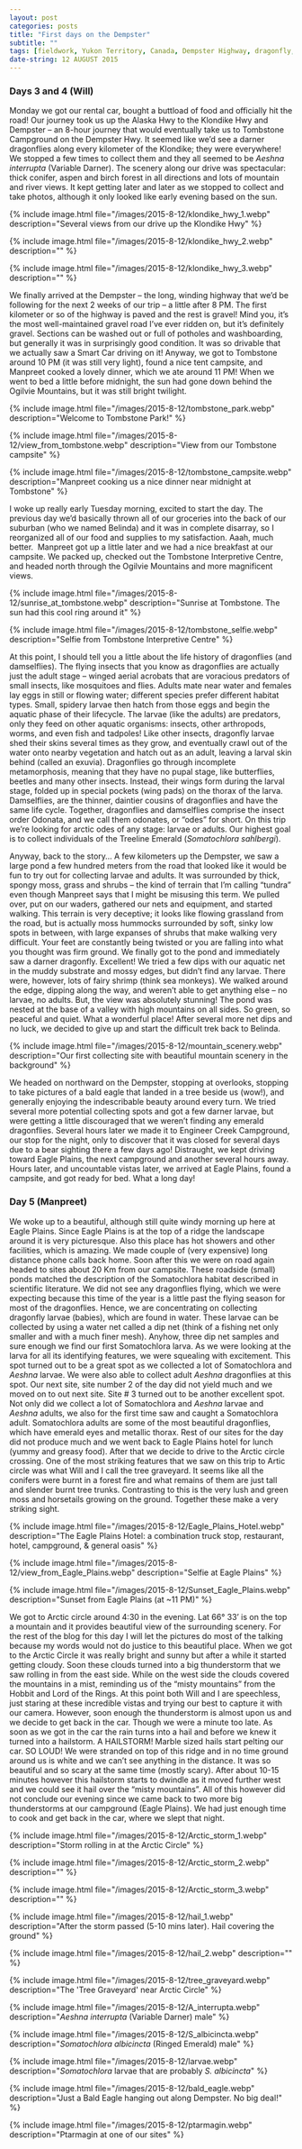```yaml
---
layout: post
categories: posts
title: "First days on the Dempster"
subtitle: ""
tags: [fieldwork, Yukon Territory, Canada, Dempster Highway, dragonfly, Arctic Circle, research, phylogenetics]
date-string: 12 AUGUST 2015
---
```


### Days 3 and 4 (Will)

Monday we got our rental car, bought a buttload of food and officially hit the road! Our journey took us up the Alaska Hwy to the Klondike Hwy and Dempster – an 8-hour journey that would eventually take us to Tombstone Campground on the Dempster Hwy. It seemed like we’d see a darner dragonflies along every kilometer of the Klondike; they were everywhere! We stopped a few times to collect them and they all seemed to be *Aeshna interrupta* (Variable Darner). The scenery along our drive was spectacular: thick conifer, aspen and birch forest in all directions and lots of mountain and river views. It kept getting later and later as we stopped to collect and take photos, although it only looked like early evening based on the sun. 

{% include image.html file="/images/2015-8-12/klondike_hwy_1.webp" description="Several views from our drive up the Klondike Hwy" %}

{% include image.html file="/images/2015-8-12/klondike_hwy_2.webp" description="" %}

{% include image.html file="/images/2015-8-12/klondike_hwy_3.webp" description="" %}

We finally arrived at the Dempster – the long, winding highway that we’d be following for the next 2 weeks of our trip – a little after 8 PM. The first kilometer or so of the highway is paved and the rest is gravel! Mind you, it’s the most well-maintained gravel road I’ve ever ridden on, but it’s definitely gravel. Sections can be washed out or full of potholes and washboarding, but generally it was in surprisingly good condition. It was so drivable that we actually saw a Smart Car driving on it! Anyway, we got to Tombstone around 10 PM (it was still very light), found a nice tent campsite, and Manpreet cooked a lovely dinner, which we ate around 11 PM! When we went to bed a little before midnight, the sun had gone down behind the Ogilvie Mountains, but it was still bright twilight.

{% include image.html file="/images/2015-8-12/tombstone_park.webp" description="Welcome to Tombstone Park!" %}

{% include image.html file="/images/2015-8-12/view_from_tombstone.webp" description="View from our Tombstone campsite" %}

{% include image.html file="/images/2015-8-12/tombstone_campsite.webp" description="Manpreet cooking us a nice dinner near midnight at Tombstone" %}

I woke up really early Tuesday morning, excited to start the day. The previous day we’d basically thrown all of our groceries into the back of our suburban (who we named Belinda) and it was in complete disarray, so I reorganized all of our food and supplies to my satisfaction. Aaah, much better.  Manpreet got up a little later and we had a nice breakfast at our campsite. We packed up, checked out the Tombstone Interpretive Centre, and headed north through the Ogilvie Mountains and more magnificent views.

{% include image.html file="/images/2015-8-12/sunrise_at_tombstone.webp" description="Sunrise at Tombstone. The sun had this cool ring around it" %}

{% include image.html file="/images/2015-8-12/tombstone_selfie.webp" description="Selfie from Tombstone Interpretive Centre" %}

At this point, I should tell you a little about the life history of dragonflies (and damselflies). The flying insects that you know as dragonflies are actually just the adult stage – winged aerial acrobats that are voracious predators of small insects, like mosquitoes and flies. Adults mate near water and females lay eggs in still or flowing water; different species prefer different habitat types. Small, spidery larvae then hatch from those eggs and begin the aquatic phase of their lifecycle. The larvae (like the adults) are predators, only they feed on other aquatic organisms: insects, other arthropods, worms, and even fish and tadpoles! Like other insects, dragonfly larvae shed their skins several times as they grow, and eventually crawl out of the water onto nearby vegetation and hatch out as an adult, leaving a larval skin behind (called an exuvia). Dragonflies go through incomplete metamorphosis, meaning that they have no pupal stage, like butterflies, beetles and many other insects. Instead, their wings form during the larval stage, folded up in special pockets (wing pads) on the thorax of the larva. Damselflies, are the thinner, daintier cousins of dragonflies and have the same life cycle. Together, dragonflies and damselflies comprise the insect order Odonata, and we call them odonates, or “odes” for short. On this trip we’re looking for arctic odes of any stage: larvae or adults. Our highest goal is to collect individuals of the Treeline Emerald (*Somatochlora sahlbergi*).

Anyway, back to the story… A few kilometers up the Dempster, we saw a large pond a few hundred meters from the road that looked like it would be fun to try out for collecting larvae and adults. It was surrounded by thick, spongy moss, grass and shrubs – the kind of terrain that I’m calling “tundra” even though Manpreet says that I might be misusing this term. We pulled over, put on our waders, gathered our nets and equipment, and started walking. This terrain is very deceptive; it looks like flowing grassland from the road, but is actually moss hummocks surrounded by soft, sinky low spots in between, with large expanses of shrubs that make walking very difficult. Your feet are constantly being twisted or you are falling into what you thought was firm ground. We finally got to the pond and immediately saw a darner dragonfly. Excellent! We tried a few dips with our aquatic net in the muddy substrate and mossy edges, but didn’t find any larvae. There were, however, lots of fairy shrimp (think sea monkeys). We walked around the edge, dipping along the way, and weren’t able to get anything else – no larvae, no adults. But, the view was absolutely stunning! The pond was nested at the base of a valley with high mountains on all sides. So green, so peaceful and quiet. What a wonderful place! After several more net dips and no luck, we decided to give up and start the difficult trek back to Belinda.

{% include image.html file="/images/2015-8-12/mountain_scenery.webp" description="Our first collecting site with beautiful mountain scenery in the background" %}

We headed on northward on the Dempster, stopping at overlooks, stopping to take pictures of a bald eagle that landed in a tree beside us (wow!), and generally enjoying the indescribable beauty around every turn. We tried several more potential collecting spots and got a few darner larvae, but were getting a little discouraged that we weren’t finding any emerald dragonflies. Several hours later we made it to Engineer Creek Campground, our stop for the night, only to discover that it was closed for several days due to a bear sighting there a few days ago! Distraught, we kept driving toward Eagle Plains, the next campground and another several hours away. Hours later, and uncountable vistas later, we arrived at Eagle Plains, found a campsite, and got ready for bed. What a long day!

### Day 5 (Manpreet)

We woke up to a beautiful, although still quite windy morning up here at Eagle Plains. Since Eagle Plains is at the top of a ridge the landscape around it is very picturesque. Also this place has hot showers and other facilities, which is amazing. We made couple of (very expensive) long distance phone calls back home. Soon after this we were on road again headed to sites about 20 Km from our campsite. These roadside (small) ponds matched the description of the Somatochlora habitat described in scientific literature. We did not see any dragonflies flying, which we were expecting because this time of the year is a little past the flying season for most of the dragonflies. Hence, we are concentrating on collecting dragonfly larvae (babies), which are found in water. These larvae can be collected by using a water net called a dip net (think of a fishing net only smaller and with a much finer mesh). Anyhow, three dip net samples and sure enough we find our first Somatochlora larva. As we were looking at the larva for all its identifying features, we were squealing with excitement. This spot turned out to be a great spot as we collected a lot of Somatochlora and *Aeshna* larvae. We were also able to collect adult *Aeshna* dragonflies at this spot. Our next site, site number 2 of the day did not yield much and we moved on to out next site. Site # 3 turned out to be another excellent spot. Not only did we collect a lot of Somatochlora and *Aeshna* larvae and *Aeshna* adults, we also for the first time saw and caught a Somatochlora adult. Somatochlora adults are some of the most beautiful dragonflies, which have emerald eyes and metallic thorax. Rest of our sites for the day did not produce much and we went back to Eagle Plains hotel for lunch (yummy and greasy food). After that we decide to drive to the Arctic circle crossing. One of the most striking features that we saw on this trip to Artic circle was what Will and I call the tree graveyard. It seems like all the conifers were burnt in a forest fire and what remains of them are just tall and slender burnt tree trunks. Contrasting to this is the very lush and green moss and horsetails growing on the ground. Together these make a very striking sight.

{% include image.html file="/images/2015-8-12/Eagle_Plains_Hotel.webp" description="The Eagle Plains Hotel: a combination truck stop, restaurant, hotel, campground, & general oasis" %}

{% include image.html file="/images/2015-8-12/view_from_Eagle_Plains.webp" description="Selfie at Eagle Plains" %}

{% include image.html file="/images/2015-8-12/Sunset_Eagle_Plains.webp" description="Sunset from Eagle Plains (at ~11 PM)" %}

We got to Arctic circle around 4:30 in the evening. Lat 66° 33’ is on the top a mountain and it provides beautiful view of the surrounding scenery. For the rest of the blog for this day I will let the pictures do most of the talking because my words would not do justice to this beautiful place. When we got to the Arctic Circle it was really bright and sunny but after a while it started getting cloudy. Soon these clouds turned into a big thunderstorm that we saw rolling in from the east side. While on the west side the clouds covered the mountains in a mist, reminding us of the “misty mountains” from the Hobbit and Lord of the Rings. At this point both Will and I are speechless, just staring at these incredible vistas and trying our best to capture it with our camera. However, soon enough the thunderstorm is almost upon us and we decide to get back in the car. Though we were a minute too late. As soon as we got in the car the rain turns into a hail and before we knew it turned into a hailstorm. A HAILSTORM! Marble sized hails start pelting our car. SO LOUD! We were stranded on top of this ridge and in no time ground around us is white and we can’t see anything in the distance. It was so beautiful and so scary at the same time (mostly scary). After about 10-15 minutes however this hailstorm starts to dwindle as it moved further west and we could see it hail over the “misty mountains”. All of this however did not conclude our evening since we came back to two more big thunderstorms at our campground (Eagle Plains). We had just enough time to cook and get back in the car, where we slept that night. 

{% include image.html file="/images/2015-8-12/Arctic_storm_1.webp" description="Storm rolling in at the Arctic Circle" %}

{% include image.html file="/images/2015-8-12/Arctic_storm_2.webp" description="" %}

{% include image.html file="/images/2015-8-12/Arctic_storm_3.webp" description="" %}

{% include image.html file="/images/2015-8-12/hail_1.webp" description="After the storm passed (5-10 mins later). Hail covering the ground" %}

{% include image.html file="/images/2015-8-12/hail_2.webp" description="" %}

{% include image.html file="/images/2015-8-12/tree_graveyard.webp" description="The 'Tree Graveyard' near Arctic Circle" %}

{% include image.html file="/images/2015-8-12/A_interrupta.webp" description="<i>Aeshna interrupta</i> (Variable Darner) male" %}

{% include image.html file="/images/2015-8-12/S_albicincta.webp" description="<i>Somatochlora albicincta</i> (Ringed Emerald) male" %}

{% include image.html file="/images/2015-8-12/larvae.webp" description="<i>Somatochlora</i> larvae that are probably <i>S. albicincta</i>" %}

{% include image.html file="/images/2015-8-12/bald_eagle.webp" description="Just a Bald Eagle hanging out along Dempster. No big deal!" %}

{% include image.html file="/images/2015-8-12/ptarmagin.webp" description="Ptarmagin at one of our sites" %}
